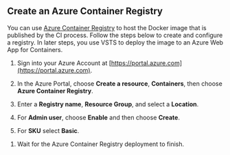 ##  Create an Azure Container Registry    

You can use [Azure Container Registry](https://docs.microsoft.com/en-us/azure/container-registry/) to host the Docker image that is published by the CI process.  Follow the steps below to create and configure a registry.  In later steps, you use VSTS to deploy the image to an Azure Web App for Containers.

1. Sign into your Azure Account at [https://portal.azure.com](https://portal.azure.com).

1. In the Azure Portal, choose **Create a resource**, **Containers**, then choose **Azure Container Registry**.    

1. Enter a **Registry name**, **Resource Group**, and select a **Location**.    

1. For **Admin user**, choose **Enable** and then choose **Create**.

1. For **SKU** select **Basic**.

[//]: # (todo: should we advise Standard - the default - instead?)

1. Wait for the Azure Container Registry deployment to finish.
